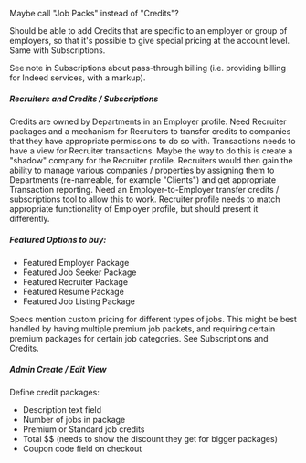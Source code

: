 Maybe call "Job Packs" instead of "Credits"?

Should be able to add Credits that are specific to an employer or group of employers, so that it's possible to give special pricing at the account level. Same with Subscriptions.

See note in Subscriptions about pass-through billing (i.e. providing billing for Indeed services, with a markup).

##### Recruiters and Credits / Subscriptions

Credits are owned by Departments in an Employer profile. Need Recruiter packages and a mechanism for Recruiters to transfer credits to companies that they have appropriate permissions to do so with. Transactions needs to have a view for Recruiter transactions. Maybe the way to do this is create a "shadow" company for the Recruiter profile. Recruiters would then gain the ability to manage various companies / properties by assigning them to Departments (re-nameable, for example "Clients") and get appropriate Transaction reporting. Need an Employer-to-Employer transfer credits / subscriptions tool to allow this to work. Recruiter profile needs to match appropriate functionality of Employer profile, but should present it differently.

##### Featured Options to buy:

- Featured Employer Package
- Featured Job Seeker Package
- Featured Recruiter Package
- Featured Resume Package
- Featured Job Listing Package

Specs mention custom pricing for different types of jobs. This might be best handled by having multiple premium job packets, and requiring certain premium packages for certain job categories. See Subscriptions and Credits.

##### Admin Create / Edit View

Define credit packages:

- Description text field
- Number of jobs in package
- Premium or Standard job credits
- Total $$ (needs to show the discount they get for bigger packages)
- Coupon code field on checkout